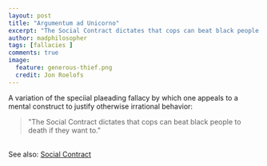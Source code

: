 ```yaml
---
layout: post
title: "Argumentum ad Unicorno"
excerpt: "The Social Contract dictates that cops can beat black people to death if they want to."
author: madphilosopher
tags: [fallacies ]
comments: true
image:
  feature: generous-thief.png
  credit: Jon Roelofs
---
```


A variation of the speciial plaeading fallacy by which one appeals to a mental construct to justify otherwise irrational behavior:

> "The Social Contract dictates that cops can beat black people to death if they want to."

<br/>See also: [Social Contract](/social-contract)
